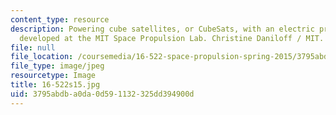 ```yaml
---
content_type: resource
description: Powering cube satellites, or CubeSats, with an electric propulsion technology
  developed at the MIT Space Propulsion Lab. Christine Daniloff / MIT.
file: null
file_location: /coursemedia/16-522-space-propulsion-spring-2015/3795abdba0da0d591132325dd394900d_16-522s15.jpg
file_type: image/jpeg
resourcetype: Image
title: 16-522s15.jpg
uid: 3795abdb-a0da-0d59-1132-325dd394900d
---
```

